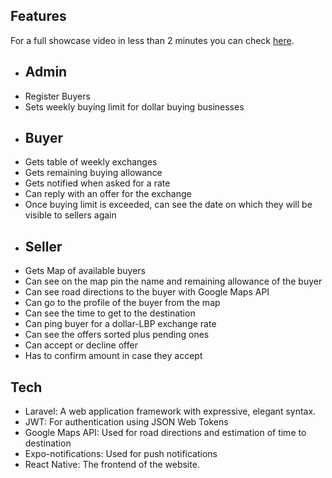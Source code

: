 ## Features

For a full showcase video in less than 2 minutes you can check [here](https://drive.google.com/file/d/1hhDt0GiB7GI9RQA5njsLXZ22ORahr5ge/view?usp=sharing).
- ## Admin
- Register Buyers 
- Sets weekly buying limit for dollar buying businesses
- ## Buyer
- Gets table of weekly exchanges
- Gets remaining buying allowance
- Gets notified when asked for a rate
- Can reply with an offer for the exchange
- Once buying limit is exceeded, can see the date on which they will be visible to sellers again
- ## Seller
- Gets Map of available buyers 
- Can see on the map pin the name and remaining allowance of the buyer
- Can see road directions to the buyer with Google Maps API
- Can go to the profile of the buyer from the map
- Can see the time to get to the destination
- Can ping buyer for a dollar-LBP exchange rate
- Can see the offers sorted plus pending ones
- Can accept or decline offer
- Has to confirm amount in case they accept

## Tech

- Laravel: A web application framework with expressive, elegant syntax.
- JWT: For authentication using JSON Web Tokens
- Google Maps API: Used for road directions and estimation of time to destination
- Expo-notifications: Used for push notifications
- React Native: The frontend of the website.
